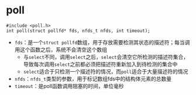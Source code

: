 # poll

```
#include <poll.h>
int poll(struct pollfd* fds, nfds_t nfds, int timeout);
```
* `fds`：是一个`struct pollfd`数组，用于存放需要检测其状态的描述符；每当调用这个函数之后，系统不会清空这个数组
  * 与`select`不同，调用`select`之后，`select`会清空它所检测的描述符集合，导致每次调用`select`之前都必须把描述符重新加入到待检测的集合中
  * `select`适合于只检测一个描述符的情况，而`poll`适合于大量描述符的情况
* `nfds`：`nfds_t`类型的参数，用于标记数组fds中的结构体元素的总数量
* `timeout`：是poll函数调用阻塞的时间，单位毫秒


